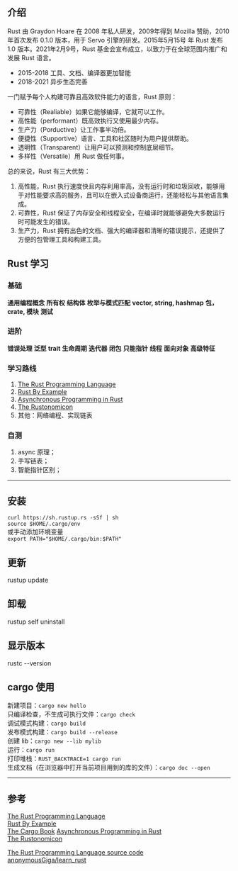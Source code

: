 ## 介绍
Rust 由 Graydon Hoare 在 2008 年私人研发，2009年得到 Mozilla 赞助，2010 年首次发布 0.1.0 版本，用于 Servo 引擎的研发。2015年5月15号 年 Rust 发布 1.0 版本。2021年2⽉9号，Rust 基⾦会宣布成⽴，以致⼒于在全球范围内推⼴和发展 Rust 语⾔。
* 2015-2018 工具、文档、编译器更加智能  
* 2018-2021 异步生态完善  

一门赋予每个人构建可靠且高效软件能力的语言，Rust 原则：
* 可靠性（Realiable）如果它能够编译，它就可以工作。
* 高性能（performant）既高效执行又使用最少内存。
* 生产力（Porductive）让工作事半功倍。
* 便捷性（Supportive）语言、工具和社区随时为用户提供帮助。
* 透明性（Transparent）让用户可以预测和控制底层细节。
* 多样性（Versatile）用 Rust 做任何事。

总的来说，Rust 有三大优势：
1. ⾼性能，Rust 执行速度快且内存利用率高，没有运行时和垃圾回收，能够用于对性能要求高的服务，且可以在嵌入式设备商运行，还能轻松与其他语言集成。
2. 可靠性，Rust 保证了内存安全和线程安全，在编译时就能够避免大多数运行时可能发生的错误。
3. 生产力，Rust 拥有出色的文档、强大的编译器和清晰的错误提示，还提供了方便的包管理工具和构建工具。

## Rust 学习

### 基础
**通用编程概念**  **所有权**  **结构体**  **枚举与模式匹配**
**vector, string, hashmap**  **包，crate, 模块**
**测试**

### 进阶
**错误处理**  **泛型**  **trait**  **生命周期**
**迭代器**  **闭包**  **只能指针**  **线程**  **面向对象**
**高级特征**

### 学习路线
1. [The Rust Programming Language](https://doc.rust-lang.org/book/)
2. [Rust By Example](https://doc.rust-lang.org/rust-by-example/)
3. [Asynchronous Programming in Rust](https://rust-lang.github.io/async-book/)
5. [The Rustonomicon](https://doc.rust-lang.org/nomicon/)
6. 其他：网络编程、实现链表

### 自测
1. async 原理；
2. 手写链表；
3. 智能指针区别；

***

## 安装
`curl https://sh.rustup.rs -sSf | sh`  
`source $HOME/.cargo/env`  
或手动添加环境变量  
`export PATH="$HOME/.cargo/bin:$PATH"`  

## 更新
rustup update

## 卸载
rustup self uninstall

## 显示版本
rustc --version

## cargo 使用
新建项目：`cargo new hello`  
只编译检查，不生成可执行文件：`cargo check`  
调试模式构建：`cargo build`  
发布模式构建：`cargo build --release`  
创建 lib：`cargo new --lib mylib`  
运行：`cargo run`  
打印堆栈：`RUST_BACKTRACE=1 cargo run`  
生成文档（在浏览器中打开当前项目用到的库的文件）：`cargo doc --open`

***

## 参考
[The Rust Programming Language](https://doc.rust-lang.org/book/)  
[Rust By Example](https://doc.rust-lang.org/rust-by-example/)  
[The Cargo Book](https://doc.rust-lang.org/cargo/guide/)
[Asynchronous Programming in Rust](https://rust-lang.github.io/async-book/)    
[The Rustonomicon](https://doc.rust-lang.org/nomicon/)  

[The Rust Programming Language source code](https://nostarch.com/Rust2018)  
[anonymousGiga/learn_rust](https://github.com/anonymousGiga/learn_rust)  
